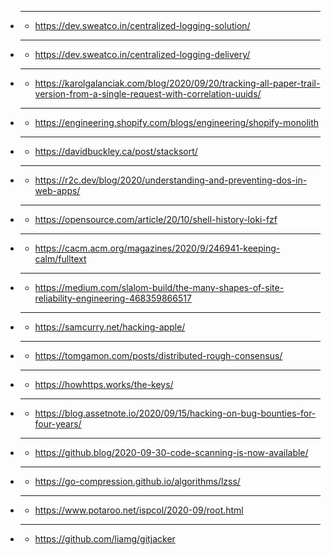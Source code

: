 
- ****
  - https://dev.sweatco.in/centralized-logging-solution/
- ****
  - https://dev.sweatco.in/centralized-logging-delivery/
- ****
  - https://karolgalanciak.com/blog/2020/09/20/tracking-all-paper-trail-version-from-a-single-request-with-correlation-uuids/
- ****
  - https://engineering.shopify.com/blogs/engineering/shopify-monolith
- ****
  - https://davidbuckley.ca/post/stacksort/
- ****
  - https://r2c.dev/blog/2020/understanding-and-preventing-dos-in-web-apps/
- ****
  - https://opensource.com/article/20/10/shell-history-loki-fzf
- ****
  - https://cacm.acm.org/magazines/2020/9/246941-keeping-calm/fulltext
- ****
  - https://medium.com/slalom-build/the-many-shapes-of-site-reliability-engineering-468359866517
- ****
  - https://samcurry.net/hacking-apple/
- ****
  - https://tomgamon.com/posts/distributed-rough-consensus/
- ****
  - https://howhttps.works/the-keys/
- ****
  - https://blog.assetnote.io/2020/09/15/hacking-on-bug-bounties-for-four-years/
- ****
  - https://github.blog/2020-09-30-code-scanning-is-now-available/
- ****
  - https://go-compression.github.io/algorithms/lzss/
- ****
  - https://www.potaroo.net/ispcol/2020-09/root.html
- ****
  - https://github.com/liamg/gitjacker